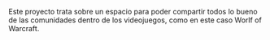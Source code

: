 Este proyecto trata sobre un espacio para poder compartir todos lo bueno de las comunidades dentro de los videojuegos, como en este caso Worlf of Warcraft.
